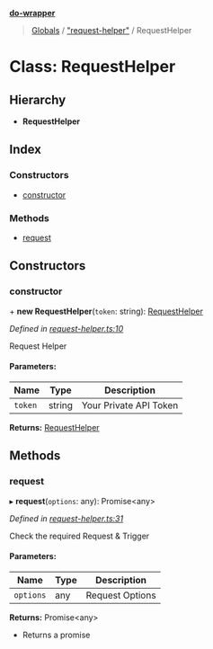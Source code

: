 **[do-wrapper](../README.md)**

> [Globals](../globals.md) / ["request-helper"](../modules/_request_helper_.md) / RequestHelper

# Class: RequestHelper

## Hierarchy

* **RequestHelper**

## Index

### Constructors

* [constructor](_request_helper_.requesthelper.md#constructor)

### Methods

* [request](_request_helper_.requesthelper.md#request)

## Constructors

### constructor

\+ **new RequestHelper**(`token`: string): [RequestHelper](_request_helper_.requesthelper.md)

*Defined in [request-helper.ts:10](https://github.com/matt-major/do-wrapper/blob/ace756c/src/request-helper.ts#L10)*

Request Helper

#### Parameters:

Name | Type | Description |
------ | ------ | ------ |
`token` | string | Your Private API Token |

**Returns:** [RequestHelper](_request_helper_.requesthelper.md)

## Methods

### request

▸ **request**(`options`: any): Promise<any\>

*Defined in [request-helper.ts:31](https://github.com/matt-major/do-wrapper/blob/ace756c/src/request-helper.ts#L31)*

Check the required Request & Trigger

#### Parameters:

Name | Type | Description |
------ | ------ | ------ |
`options` | any | Request Options |

**Returns:** Promise<any\>

- Returns a promise

